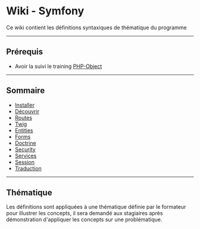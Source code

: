 # Wiki - Symfony

Ce wiki contient les définitions syntaxiques de thématique du programme

___

## Prérequis

* Avoir la suivi le training [PHP-Object](https://github.com/seeren-training/PHP-Object)

___

## Sommaire

* [Installer](https://github.com/seeren-training/Symfony/wiki/01)
* [Découvrir](https://github.com/seeren-training/Symfony/wiki/02)
* [Routes](https://github.com/seeren-training/Symfony/wiki/03)
* [Twig](https://github.com/seeren-training/Symfony/wiki/04)
* [Entities](https://github.com/seeren-training/Symfony/wiki/05)
* [Forms](https://github.com/seeren-training/Symfony/wiki/06)
* [Doctrine](https://github.com/seeren-training/Symfony/wiki/07)
* [Security](https://github.com/seeren-training/Symfony/wiki/08)
* [Services](https://github.com/seeren-training/Symfony/wiki/09)
* [Session](https://github.com/seeren-training/Symfony/wiki/10)
* [Traduction](https://github.com/seeren-training/Symfony/wiki/11)

___

## Thématique

Les définitions sont appliquées à une thématique définie par le formateur pour illustrer les concepts, il sera demandé aux stagiaires après démonstration d'appliquer les concepts sur une problématique.
